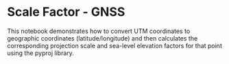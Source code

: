 # Scale Factor - GNSS
This notebook demonstrates how to convert UTM coordinates to geographic coordinates (latitude/longitude) and then calculates the corresponding projection scale and sea-level elevation factors for that point using the pyproj library.
